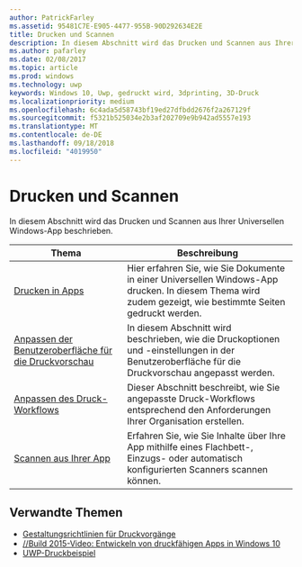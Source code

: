 ```yaml
---
author: PatrickFarley
ms.assetid: 95481C7E-E905-4477-955B-90D292634E2E
title: Drucken und Scannen
description: In diesem Abschnitt wird das Drucken und Scannen aus Ihrer Universellen Windows-App beschrieben.
ms.author: pafarley
ms.date: 02/08/2017
ms.topic: article
ms.prod: windows
ms.technology: uwp
keywords: Windows 10, Uwp, gedruckt wird, 3dprinting, 3D-Druck
ms.localizationpriority: medium
ms.openlocfilehash: 6c4ada5d58743bf19ed27dfbdd2676f2a267129f
ms.sourcegitcommit: f5321b525034e2b3af202709e9b942ad5557e193
ms.translationtype: MT
ms.contentlocale: de-DE
ms.lasthandoff: 09/18/2018
ms.locfileid: "4019950"
---
```

# <a name="printing-and-scanning"></a>Drucken und Scannen


In diesem Abschnitt wird das Drucken und Scannen aus Ihrer Universellen Windows-App beschrieben.

| Thema | Beschreibung | 
|-------|-------------|
| [Drucken in Apps](print-from-your-app.md) | Hier erfahren Sie, wie Sie Dokumente in einer Universellen Windows-App drucken. In diesem Thema wird zudem gezeigt, wie bestimmte Seiten gedruckt werden. |
| [Anpassen der Benutzeroberfläche für die Druckvorschau](customize-the-print-preview-ui.md) | In diesem Abschnitt wird beschrieben, wie die Druckoptionen und -einstellungen in der Benutzeroberfläche für die Druckvorschau angepasst werden. |
| [Anpassen des Druck-Workflows](print-workflow-customize.md) | Dieser Abschnitt beschreibt, wie Sie angepasste Druck-Workflows entsprechend den Anforderungen Ihrer Organisation erstellen.  |
| [Scannen aus Ihrer App](scan-from-your-app.md) | Erfahren Sie, wie Sie Inhalte über Ihre App mithilfe eines Flachbett-, Einzugs- oder automatisch konfigurierten Scanners scannen können.|

## <a name="related-topics"></a>Verwandte Themen

* [Gestaltungsrichtlinien für Druckvorgänge](https://msdn.microsoft.com/library/windows/apps/Hh868178)
* [//Build 2015-Video: Entwickeln von druckfähigen Apps in Windows 10](https://channel9.msdn.com/Events/Build/2015/2-94)
* [UWP-Druckbeispiel](http://go.microsoft.com/fwlink/p/?LinkId=619984)
 

